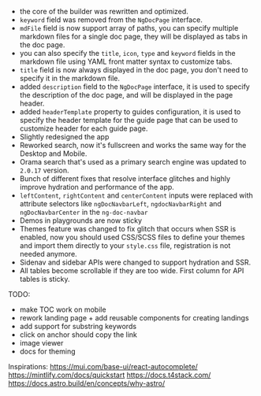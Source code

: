 - the core of the builder was rewritten and optimized.
- `keyword` field was removed from the `NgDocPage` interface.
- `mdFile` field is now support array of paths, you can specify multiple
  markdown files for a single doc page, they will be displayed as tabs in the doc page.
- you can also specify the `title`, `icon`, `type` and `keyword` fields in the markdown file using
  YAML front matter syntax to customize tabs.
- `title` field is now always displayed in the doc page, you don't need to specify it in the
  markdown file.
- added `description` field to the `NgDocPage` interface, it is used to specify the description of
  the doc page, and will be displayed in the page header.
- added `headerTemplate` property to guides configuration, it is used to specify the header template
  for the guide page that can be used to customize header for each guide page.
- Slightly redesigned the app
- Reworked search, now it's fullscreen and works the same way for the Desktop and Mobile.
- Orama search that's used as a primary search engine was updated to `2.0.17` version.
- Bunch of different fixes that resolve interface glitches and highly improve hydration and
  performance of the app.
- `leftContent`, `rightContent` and `centerContent` inputs were replaced with attribute selectors
  like `ngDocNavbarLeft`, `ngdocNavbarRight` and `ngDocNavbarCenter` in the `ng-doc-navbar`
- Demos in playgrounds are now sticky
- Themes feature was changed to fix glitch that occurs when SSR is enabled, now you should used
  CSS/SCSS files to define your themes and import them directly to your `style.css` file,
  registration is not needed anymore.
- Sidenav and sidebar APIs were changed to support hydration and SSR.
- All tables become scrollable if they are too wide. First column for API tables is sticky.

TODO:

- make TOC work on mobile
- rework landing page + add reusable components for creating landings
- add support for substring keywords
- click on anchor should copy the link
- image viewer
- docs for theming

Inspirations:
https://mui.com/base-ui/react-autocomplete/
https://mintlify.com/docs/quickstart
https://docs.t4stack.com/
https://docs.astro.build/en/concepts/why-astro/

